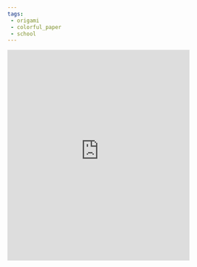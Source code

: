 ```yaml
---
tags:
 - origami
 - colorful_paper
 - school
---
```

<iframe src="https://www.facebook.com/plugins/video.php?height=476&href=https%3A%2F%2Fwww.facebook.com%2FKidsArtnCrafts%2Fvideos%2F797150242052945%2F&show_text=false&width=411&t=0" width="411" height="476" style="border:none;overflow:hidden" scrolling="no" frameborder="0" allowfullscreen="true" allow="autoplay; clipboard-write; encrypted-media; picture-in-picture; web-share" allowFullScreen="true"></iframe>